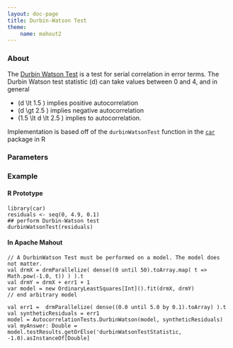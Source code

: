```yaml
---
layout: doc-page
title: Durbin-Watson Test
theme:
    name: mahout2
---
```


### About

The [Durbin Watson Test](https://en.wikipedia.org/wiki/Durbin%E2%80%93Watson_statistic) is a test for serial correlation
in error terms.  The Durbin Watson test statistic <foo>\(d\)</foo> can take values between 0 and 4, and in general

- <foo>\(d \lt 1.5 \)</foo> implies positive autocorrelation
- <foo>\(d \gt 2.5 \)</foo>  implies negative autocorrelation
- <foo>\(1.5 \lt d \lt 2.5 \)</foo>  implies to autocorrelation.

Implementation is based off of the `durbinWatsonTest` function in the [`car`](https://cran.r-project.org/web/packages/car/index.html) package in R

### Parameters

### Example

#### R Prototype
    
    library(car)
    residuals <- seq(0, 4.9, 0.1)
    ## perform Durbin-Watson test
    durbinWatsonTest(residuals)
    
#### In Apache Mahout

    
    // A DurbinWatson Test must be performed on a model. The model does not matter.
    val drmX = drmParallelize( dense((0 until 50).toArray.map( t => Math.pow(-1.0, t)) ) ).t
    val drmY = drmX + err1 + 1
    var model = new OrdinaryLeastSquares[Int]().fit(drmX, drmY)
    // end arbitrary model 
    
    val err1 =  drmParallelize( dense((0.0 until 5.0 by 0.1).toArray) ).t
    val syntheticResiduals = err1
    model = AutocorrelationTests.DurbinWatson(model, syntheticResiduals)
    val myAnswer: Double = model.testResults.getOrElse('durbinWatsonTestStatistic, -1.0).asInstanceOf[Double]

